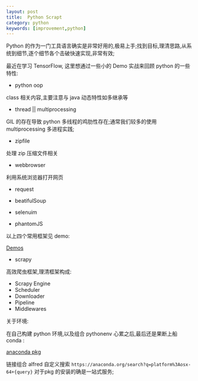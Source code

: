 ```yaml
---
layout: post
title:  Python Scrapt
category: python
keywords: [improvement,python]
---
```


Python 的作为一门工具语言确实是非常好用的,极易上手;找到目标,理清思路,从系统到细节,逐个细节各个击破快速实现,非常有效;

最近在学习 TensorFlow, 这里想通过一些小的 Demo 实战来回顾 python 的一些特性:

*  python oop

class 相关内容,主要注意与 java 动态特性如多继承等

* thread || multiprocessing

GIL 的存在导致 python 多线程的鸡肋性存在;通常我们较多的使用 multiprocessing 多进程实践;

* zipfile

处理 zip 压缩文件相关

* webbrowser

利用系统浏览器打开网页

* request

* beatifulSoup

* selenuim

* phantomJS  

以上四个常用框架见 demo: 

[Demos](https://github.com/itlipan/Py3Scrapt/tree/master/actions)


* scrapy

高效爬虫框架,理清框架构成: 

* Scrapy Engine          
* Scheduler               
* Downloader              
* Pipeline            
* Middlewares          




关于环境: 

在自己构建 python 环境,以及组合 pythonenv 心累之后,最后还是果断上船 conda :

[anaconda pkg](https://anaconda.org/search?q=selenium&sort=ndownloads&sort_order=-1&reverse=true)

链接组合 alfred 自定义搜索 `https://anaconda.org/search?q=platform%3Aosx-64+{query}` 对于pkg 的安装的确是一站式服务;
